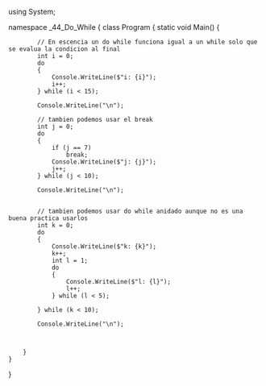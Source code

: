 using System;

namespace _44_Do_While
{
    class Program
    {
        static void Main()
        {


            // En escencia un do while funciona igual a un while solo que se evalua la condicion al final
            int i = 0;
            do
            {
                Console.WriteLine($"i: {i}");
                i++;
            } while (i < 15);

            Console.WriteLine("\n");

            // tambien podemos usar el break
            int j = 0;
            do
            {
                if (j == 7)
                    break;
                Console.WriteLine($"j: {j}");
                j++;
            } while (j < 10);

            Console.WriteLine("\n");


            // tambien podemos usar do while anidado aunque no es una buena practica usarlos
            int k = 0;
            do
            {
                Console.WriteLine($"k: {k}");
                k++;
                int l = 1;
                do
                {
                    Console.WriteLine($"l: {l}");
                    l++;
                } while (l < 5);

            } while (k < 10);

            Console.WriteLine("\n");



        }
    }
}
